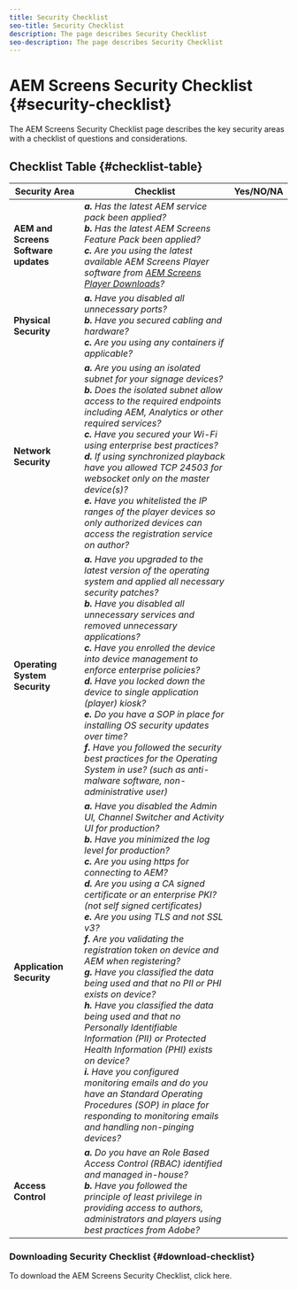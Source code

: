 ```yaml
---
title: Security Checklist
seo-title: Security Checklist
description: The page describes Security Checklist
seo-description: The page describes Security Checklist
---
```


# AEM Screens Security Checklist  {#security-checklist}

The AEM Screens Security Checklist page describes the key security areas with a checklist of questions and  considerations.

## Checklist Table {#checklist-table}

| **Security Area** | **Checklist** |**Yes/NO/NA** |
|---|---|---|
| **AEM and Screens Software updates** | ***a.*** *Has the latest AEM service pack been applied?* <br>***b.***  *Has the latest AEM Screens Feature Pack been applied?* <br>***c.*** *Are you using the latest available AEM Screens Player software from [AEM Screens Player Downloads](https://download.macromedia.com/screens/)?*|
| **Physical Security** | ***a.*** *Have you disabled all unnecessary ports?* <br>***b.***  *Have you secured cabling and hardware?* <br>***c.*** *Are you using any containers if applicable?*|
| **Network Security** | ***a.*** *Are you using an isolated subnet for your signage devices?* <br>***b.***  *Does the isolated subnet allow access to the required endpoints including AEM, Analytics or other required services?* <br>***c.*** *Have you secured your Wi-Fi using enterprise best practices?* <br>***d.*** *If using synchronized playback have you allowed TCP 24503 for websocket only on the master device(s)?* <br>***e.*** *Have you whitelisted the IP ranges of the player devices so only authorized devices can access the registration service on author?*|
| **Operating System Security** | ***a.*** *Have you upgraded to the latest version of the operating system and applied all necessary security patches?* <br>***b.***  *Have you disabled all unnecessary services and removed unnecessary applications?* <br>***c.*** *Have you enrolled the device into device management to enforce enterprise policies?* <br>***d.*** *Have you locked down the device to single application (player) kiosk?* <br>***e.*** *Do you have a SOP in place for installing OS security updates over time?*<br> ***f.*** *Have you followed the security best practices for the Operating System in use? (such as anti-malware software, non-administrative user)*|
| **Application Security** | ***a.*** *Have you disabled the Admin UI, Channel Switcher and Activity UI for production?* <br>***b.*** *Have you minimized the log level for production?* <br>***c.*** *Are you using https for connecting to AEM?* <br>***d.*** *Are you using a CA signed certificate or an enterprise PKI? (not self signed certificates)*<br>***e.*** *Are you using TLS and not SSL v3?*<br>***f.*** *Are you validating the registration token on device and AEM when registering?*<br> ***g.*** *Have you classified the data being used and that no PII or PHI exists on device?*<br> ***h.*** *Have you classified the data being used and that no Personally Identifiable Information (PII) or Protected Health Information (PHI) exists on device?*<br> ***i.*** *Have you configured monitoring emails and do you have an Standard Operating Procedures (SOP) in place for responding to monitoring emails and handling non-pinging devices?*|
| **Access Control** | ***a.*** *Do you have an Role Based Access Control (RBAC) identified and managed in-house?* <br>***b.*** *Have you followed the principle of least privilege in providing access to authors, administrators and players using best practices from Adobe?*|

### Downloading Security Checklist {#download-checklist}

To download the AEM Screens Security Checklist, click here.



